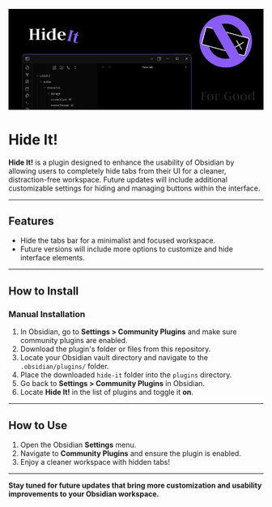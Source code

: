 ![Hide It!](./Hide-It-PNG-3.png)

# **Hide It!**

**Hide It!** is a plugin designed to enhance the usability of Obsidian by allowing users to completely hide tabs from their UI for a cleaner, distraction-free workspace. Future updates will include additional customizable settings for hiding and managing buttons within the interface.

---

## **Features**
- Hide the tabs bar for a minimalist and focused workspace.
- Future versions will include more options to customize and hide interface elements.

---

## **How to Install**

### **Manual Installation**
1. In Obsidian, go to **Settings > Community Plugins** and make sure community plugins are enabled.
2. Download the plugin's folder or files from this repository.
3. Locate your Obsidian vault directory and navigate to the `.obsidian/plugins/` folder.
4. Place the downloaded `hide-it` folder into the `plugins` directory.
5. Go back to **Settings > Community Plugins** in Obsidian.
6. Locate **Hide It!** in the list of plugins and toggle it **on**.

---

## **How to Use**
1. Open the Obsidian **Settings** menu.
2. Navigate to **Community Plugins** and ensure the plugin is enabled.
3. Enjoy a cleaner workspace with hidden tabs!

---

**Stay tuned for future updates that bring more customization and usability improvements to your Obsidian workspace.**
